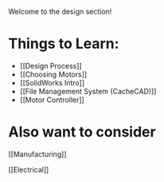 Welcome to the design section!

# Things to Learn:

- [[Design Process]]
- [[Choosing Motors]]
- [[SolidWorks Intro]]
- [[File Management System (CacheCAD)]]
- [[Motor Controller]]

# Also want to consider

[[Manufacturing]]

[[Electrical]]
